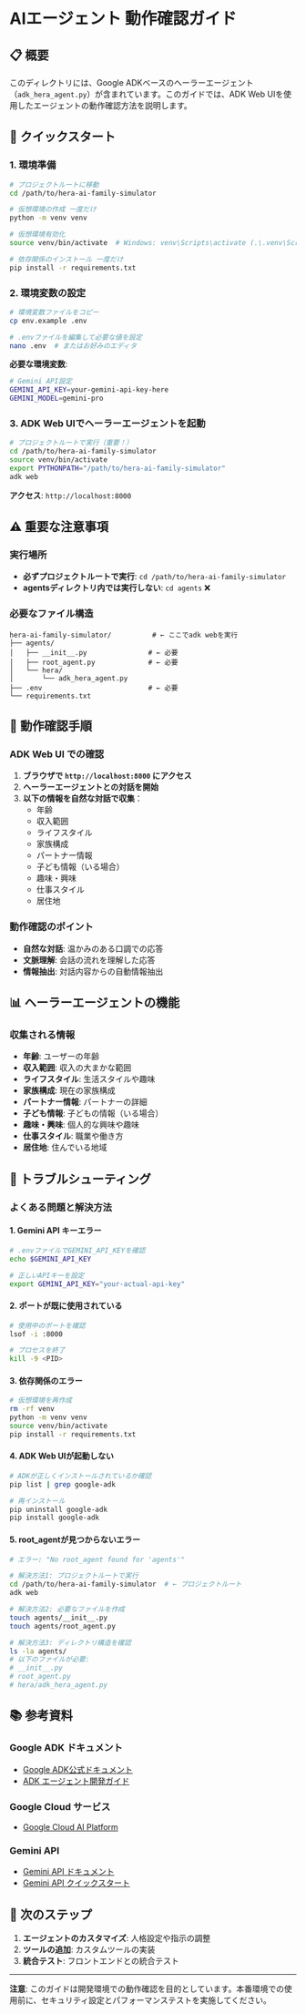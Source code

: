# AIエージェント 動作確認ガイド

## 📋 概要

このディレクトリには、Google ADKベースのヘーラーエージェント（`adk_hera_agent.py`）が含まれています。このガイドでは、ADK Web UIを使用したエージェントの動作確認方法を説明します。

## 🚀 クイックスタート

### 1. 環境準備

```bash
# プロジェクトルートに移動
cd /path/to/hera-ai-family-simulator

# 仮想環境の作成 一度だけ
python -m venv venv

# 仮想環境有効化
source venv/bin/activate  # Windows: venv\Scripts\activate (.\.venv\Scripts\Activate.ps1)

# 依存関係のインストール 一度だけ
pip install -r requirements.txt
```

### 2. 環境変数の設定

```bash
# 環境変数ファイルをコピー
cp env.example .env

# .envファイルを編集して必要な値を設定
nano .env  # またはお好みのエディタ
```

**必要な環境変数**:
```bash
# Gemini API設定
GEMINI_API_KEY=your-gemini-api-key-here
GEMINI_MODEL=gemini-pro
```

### 3. ADK Web UIでヘーラーエージェントを起動

```bash
# プロジェクトルートで実行（重要！）
cd /path/to/hera-ai-family-simulator
source venv/bin/activate
export PYTHONPATH="/path/to/hera-ai-family-simulator"
adk web
```

**アクセス**: `http://localhost:8000`

## ⚠️ 重要な注意事項

### 実行場所
- **必ずプロジェクトルートで実行**: `cd /path/to/hera-ai-family-simulator`
- **agentsディレクトリ内では実行しない**: `cd agents` ❌

### 必要なファイル構造
```
hera-ai-family-simulator/          # ← ここでadk webを実行
├── agents/
│   ├── __init__.py               # ← 必要
│   ├── root_agent.py             # ← 必要
│   └── hera/
│       └── adk_hera_agent.py
├── .env                          # ← 必要
└── requirements.txt
```

## 🧪 動作確認手順

### ADK Web UI での確認

1. **ブラウザで `http://localhost:8000` にアクセス**
2. **ヘーラーエージェントとの対話を開始**
3. **以下の情報を自然な対話で収集**：
   - 年齢
   - 収入範囲
   - ライフスタイル
   - 家族構成
   - パートナー情報
   - 子ども情報（いる場合）
   - 趣味・興味
   - 仕事スタイル
   - 居住地

### 動作確認のポイント

- **自然な対話**: 温かみのある口調での応答
- **文脈理解**: 会話の流れを理解した応答
- **情報抽出**: 対話内容からの自動情報抽出

## 📊 ヘーラーエージェントの機能

### 収集される情報

- **年齢**: ユーザーの年齢
- **収入範囲**: 収入の大まかな範囲
- **ライフスタイル**: 生活スタイルや趣味
- **家族構成**: 現在の家族構成
- **パートナー情報**: パートナーの詳細
- **子ども情報**: 子どもの情報（いる場合）
- **趣味・興味**: 個人的な興味や趣味
- **仕事スタイル**: 職業や働き方
- **居住地**: 住んでいる地域

## 🐛 トラブルシューティング

### よくある問題と解決方法

#### 1. Gemini API キーエラー
```bash
# .envファイルでGEMINI_API_KEYを確認
echo $GEMINI_API_KEY

# 正しいAPIキーを設定
export GEMINI_API_KEY="your-actual-api-key"
```

#### 2. ポートが既に使用されている
```bash
# 使用中のポートを確認
lsof -i :8000

# プロセスを終了
kill -9 <PID>

```

#### 3. 依存関係のエラー
```bash
# 仮想環境を再作成
rm -rf venv
python -m venv venv
source venv/bin/activate
pip install -r requirements.txt
```

#### 4. ADK Web UIが起動しない
```bash
# ADKが正しくインストールされているか確認
pip list | grep google-adk

# 再インストール
pip uninstall google-adk
pip install google-adk
```

#### 5. root_agentが見つからないエラー
```bash
# エラー: "No root_agent found for 'agents'"

# 解決方法1: プロジェクトルートで実行
cd /path/to/hera-ai-family-simulator  # ← プロジェクトルート
adk web

# 解決方法2: 必要なファイルを作成
touch agents/__init__.py
touch agents/root_agent.py

# 解決方法3: ディレクトリ構造を確認
ls -la agents/
# 以下のファイルが必要:
# __init__.py
# root_agent.py
# hera/adk_hera_agent.py
```

## 📚 参考資料

### Google ADK ドキュメント
- [Google ADK公式ドキュメント](https://developers.google.com/adk)
- [ADK エージェント開発ガイド](https://developers.google.com/adk/agents)

### Google Cloud サービス
- [Google Cloud AI Platform](https://cloud.google.com/ai-platform)

### Gemini API
- [Gemini API ドキュメント](https://ai.google.dev/docs)
- [Gemini API クイックスタート](https://ai.google.dev/docs/quickstart)

## 🚀 次のステップ

1. **エージェントのカスタマイズ**: 人格設定や指示の調整
2. **ツールの追加**: カスタムツールの実装
3. **統合テスト**: フロントエンドとの統合テスト

---

**注意**: このガイドは開発環境での動作確認を目的としています。本番環境での使用前に、セキュリティ設定とパフォーマンステストを実施してください。
